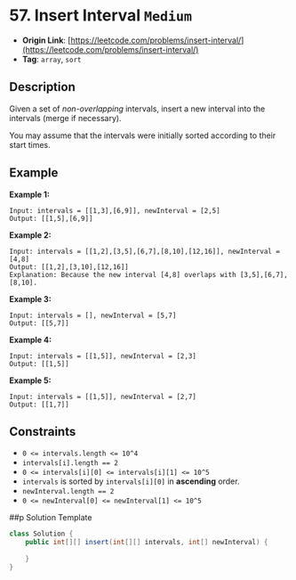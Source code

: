 # 57. Insert Interval `Medium`

- **Origin Link**: [https://leetcode.com/problems/insert-interval/](https://leetcode.com/problems/insert-interval/)
- **Tag**: `array`, `sort`


## Description

Given a set of *non-overlapping* intervals, insert a new interval into the intervals (merge if necessary).

You may assume that the intervals were initially sorted according to their start times.


## Example

**Example 1:**

```
Input: intervals = [[1,3],[6,9]], newInterval = [2,5]
Output: [[1,5],[6,9]]
```

**Example 2:**

```
Input: intervals = [[1,2],[3,5],[6,7],[8,10],[12,16]], newInterval = [4,8]
Output: [[1,2],[3,10],[12,16]]
Explanation: Because the new interval [4,8] overlaps with [3,5],[6,7],[8,10].
```

**Example 3:**

```
Input: intervals = [], newInterval = [5,7]
Output: [[5,7]]
```

**Example 4:**

```
Input: intervals = [[1,5]], newInterval = [2,3]
Output: [[1,5]]
```

**Example 5:**

```
Input: intervals = [[1,5]], newInterval = [2,7]
Output: [[1,7]]
```


## Constraints

- `0 <= intervals.length <= 10^4`
- `intervals[i].length == 2`
- `0 <= intervals[i][0] <= intervals[i][1] <= 10^5`
- `intervals` is sorted by `intervals[i][0]` in **ascending** order.
- `newInterval.length == 2`
- `0 <= newInterval[0] <= newInterval[1] <= 10^5`


##p Solution Template

```java
class Solution {
    public int[][] insert(int[][] intervals, int[] newInterval) {
        
    }
}
```
